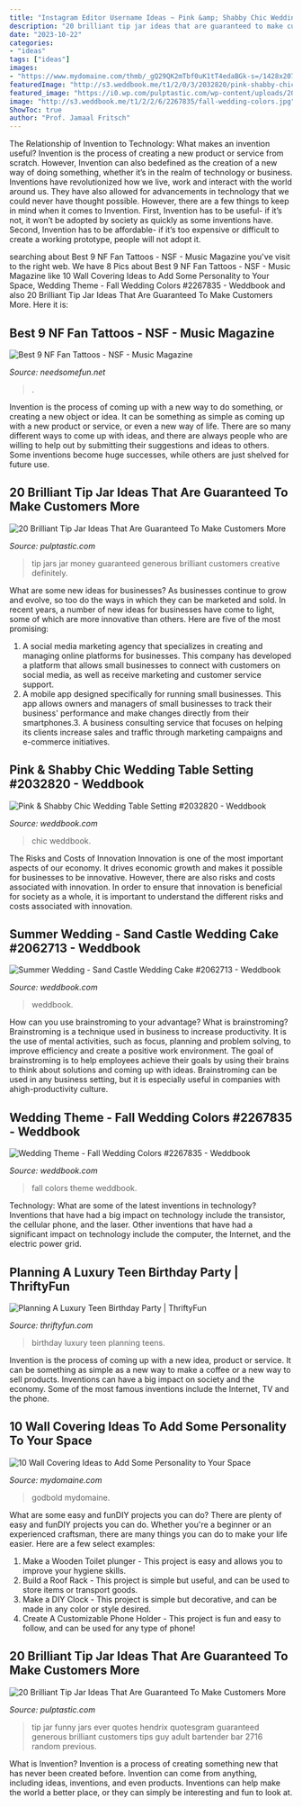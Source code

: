 ```yaml
---
title: "Instagram Editor Username Ideas ~ Pink &amp; Shabby Chic Wedding Table Setting #2032820"
description: "20 brilliant tip jar ideas that are guaranteed to make customers more"
date: "2023-10-22"
categories:
- "ideas"
tags: ["ideas"]
images:
- "https://www.mydomaine.com/thmb/_gQ29QK2mTbf0uK1tT4edaBGk-s=/1428x2076/filters:fill(auto,1)/ScreenShot2021-06-07at9.10.21PM-2c299d86e64c42bc882a118c5d4f3980.png"
featuredImage: "http://s3.weddbook.me/t1/2/0/3/2032820/pink-shabby-chic-wedding-table-setting-zzz-shabby-chic-wedding-pinterest.jpg"
featured_image: "https://i0.wp.com/pulptastic.com/wp-content/uploads/2014/07/these-tip-jars-will-definitely-get-money-7.jpg?resize=650%2C607"
image: "http://s3.weddbook.me/t1/2/2/6/2267835/fall-wedding-colors.jpg"
ShowToc: true
author: "Prof. Jamaal Fritsch"
---
```



The Relationship of Invention to Technology: What makes an invention useful?
Invention is the process of creating a new product or service from scratch. However, Invention can also bedefined as the creation of a new way of doing something, whether it’s in the realm of technology or business. Inventions have revolutionized how we live, work and interact with the world around us. They have also allowed for advancements in technology that we could never have thought possible. 
However, there are a few things to keep in mind when it comes to Invention. First, Invention has to be useful- if it’s not, it won’t be adopted by society as quickly as some inventions have. Second, Invention has to be affordable- if it’s too expensive or difficult to create a working prototype, people will not adopt it.

	

		
searching about Best 9 NF Fan Tattoos - NSF - Music Magazine you've visit to the right web. We have 8 Pics about Best 9 NF Fan Tattoos - NSF - Music Magazine like 10 Wall Covering Ideas to Add Some Personality to Your Space, Wedding Theme - Fall Wedding Colors #2267835 - Weddbook and also 20 Brilliant Tip Jar Ideas That Are Guaranteed To Make Customers More. Here it is:
		
    
## Best 9 NF Fan Tattoos - NSF - Music Magazine

<img loading=lazy src="https://www.needsomefun.net/wp-content/uploads/2021/04/nf-tattoos-6.jpg" onerror="this.onerror=null;this.src='https://tse1.mm.bing.net/th?id=OIP.UHUxYtOt_lYrV1P3ZnNNygAAAA&amp;pid=15.1';" alt="Best 9 NF Fan Tattoos - NSF - Music Magazine">

_Source: needsomefun.net_

>. 

	

Invention is the process of coming up with a new way to do something, or creating a new object or idea. It can be something as simple as coming up with a new product or service, or even a new way of life. There are so many different ways to come up with ideas, and there are always people who are willing to help out by submitting their suggestions and ideas to others. Some inventions become huge successes, while others are just shelved for future use.

    
## 20 Brilliant Tip Jar Ideas That Are Guaranteed To Make Customers More

<img loading=lazy src="https://i0.wp.com/pulptastic.com/wp-content/uploads/2014/07/these-tip-jars-will-definitely-get-money-7.jpg?resize=650%2C607" onerror="this.onerror=null;this.src='https://tse2.mm.bing.net/th?id=OIP.bqB3DI-JTru4nrxZhWWHFgHaG6&amp;pid=15.1';" alt="20 Brilliant Tip Jar Ideas That Are Guaranteed To Make Customers More">

_Source: pulptastic.com_

>tip jars jar money guaranteed generous brilliant customers creative definitely. 

	

What are some new ideas for businesses?
As businesses continue to grow and evolve, so too do the ways in which they can be marketed and sold. In recent years, a number of new ideas for businesses have come to light, some of which are more innovative than others. Here are five of the most promising:
1. A social media marketing agency that specializes in creating and managing online platforms for businesses. This company has developed a platform that allows small businesses to connect with customers on social media, as well as receive marketing and customer service support.
2. A mobile app designed specifically for running small businesses. This app allows owners and managers of small businesses to track their business' performance and make changes directly from their smartphones.3. A business consulting service that focuses on helping its clients increase sales and traffic through marketing campaigns and e-commerce initiatives.
    
## Pink &amp; Shabby Chic Wedding Table Setting #2032820 - Weddbook

<img loading=lazy src="http://s3.weddbook.me/t1/2/0/3/2032820/pink-shabby-chic-wedding-table-setting-zzz-shabby-chic-wedding-pinterest.jpg" onerror="this.onerror=null;this.src='https://tse4.mm.bing.net/th?id=OIP.sJMZp2vJQOjtLLEHCiQgYgHaLH&amp;pid=15.1';" alt="Pink &amp; Shabby Chic Wedding Table Setting #2032820 - Weddbook">

_Source: weddbook.com_

>chic weddbook. 

	

The Risks and Costs of Innovation
Innovation is one of the most important aspects of our economy. It drives economic growth and makes it possible for businesses to be innovative. However, there are also risks and costs associated with innovation. In order to ensure that innovation is beneficial for society as a whole, it is important to understand the different risks and costs associated with innovation.

    
## Summer Wedding - Sand Castle Wedding Cake #2062713 - Weddbook

<img loading=lazy src="http://s3.weddbook.me/t1/2/0/6/2062713/sand-castle-wedding-cake-wedding-beach-theme-pinterest.jpg" onerror="this.onerror=null;this.src='https://tse3.mm.bing.net/th?id=OIP.g6g8ANIEdr7IBx_ufw4doAHaKw&amp;pid=15.1';" alt="Summer Wedding - Sand Castle Wedding Cake #2062713 - Weddbook">

_Source: weddbook.com_

>weddbook. 

	

How can you use brainstroming to your advantage?
What is brainstroming? Brainstroming is a technique used in business to increase productivity. It is the use of mental activities, such as focus, planning and problem solving, to improve efficiency and create a positive work environment. The goal of brainstroming is to help employees achieve their goals by using their brains to think about solutions and coming up with ideas. Brainstroming can be used in any business setting, but it is especially useful in companies with ahigh-productivity culture.

    
## Wedding Theme - Fall Wedding Colors #2267835 - Weddbook

<img loading=lazy src="http://s3.weddbook.me/t1/2/2/6/2267835/fall-wedding-colors.jpg" onerror="this.onerror=null;this.src='https://tse1.mm.bing.net/th?id=OIP.5TLoiJkjn1fZoeNMuNuupAHaJ3&amp;pid=15.1';" alt="Wedding Theme - Fall Wedding Colors #2267835 - Weddbook">

_Source: weddbook.com_

>fall colors theme weddbook. 

	

Technology: What are some of the latest inventions in technology?
Inventions that have had a big impact on technology include the transistor, the cellular phone, and the laser. Other inventions that have had a significant impact on technology include the computer, the Internet, and the electric power grid.

    
## Planning A Luxury Teen Birthday Party | ThriftyFun

<img loading=lazy src="https://img.thrfun.com/img/093/734/luxury_teen_birthday_l2.jpg" onerror="this.onerror=null;this.src='https://tse1.mm.bing.net/th?id=OIP.6J-2lvQUSxok4TwrOT7FMAHaLT&amp;pid=15.1';" alt="Planning A Luxury Teen Birthday Party | ThriftyFun">

_Source: thriftyfun.com_

>birthday luxury teen planning teens. 

	

Invention is the process of coming up with a new idea, product or service. It can be something as simple as a new way to make a coffee or a new way to sell products. Inventions can have a big impact on society and the economy. Some of the most famous inventions include the Internet, TV and the phone.

    
## 10 Wall Covering Ideas To Add Some Personality To Your Space

<img loading=lazy src="https://www.mydomaine.com/thmb/_gQ29QK2mTbf0uK1tT4edaBGk-s=/1428x2076/filters:fill(auto,1)/ScreenShot2021-06-07at9.10.21PM-2c299d86e64c42bc882a118c5d4f3980.png" onerror="this.onerror=null;this.src='https://tse4.mm.bing.net/th?id=OIP.77kLQ5F9bcZFNcApKOFnOwHaKx&amp;pid=15.1';" alt="10 Wall Covering Ideas to Add Some Personality to Your Space">

_Source: mydomaine.com_

>godbold mydomaine. 

	

What are some easy and funDIY projects you can do?
There are plenty of easy and funDIY projects you can do. Whether you're a beginner or an experienced craftsman, there are many things you can do to make your life easier. Here are a few select examples: 
1. Make a Wooden Toilet plunger - This project is easy and allows you to improve your hygiene skills. 
2. Build a Roof Rack - This project is simple but useful, and can be used to store items or transport goods. 
3. Make a DIY Clock - This project is simple but decorative, and can be made in any color or style desired. 
4. Create A Customizable Phone Holder - This project is fun and easy to follow, and can be used for any type of phone!

    
## 20 Brilliant Tip Jar Ideas That Are Guaranteed To Make Customers More

<img loading=lazy src="https://i1.wp.com/pulptastic.com/wp-content/uploads/2014/07/these-tip-jars-will-definitely-get-money-16.jpg?resize=500%2C667" onerror="this.onerror=null;this.src='https://tse1.mm.bing.net/th?id=OIP.wB9Gu7MIWOcCjqzxobZwzQHaJ4&amp;pid=15.1';" alt="20 Brilliant Tip Jar Ideas That Are Guaranteed To Make Customers More">

_Source: pulptastic.com_

>tip jar funny jars ever quotes hendrix quotesgram guaranteed generous brilliant customers tips guy adult bartender bar 2716 random previous. 

	

What is Invention?
Invention is a process of creating something new that has never been created before. Invention can come from anything, including ideas, inventions, and even products. Inventions can help make the world a better place, or they can simply be interesting and fun to look at.

